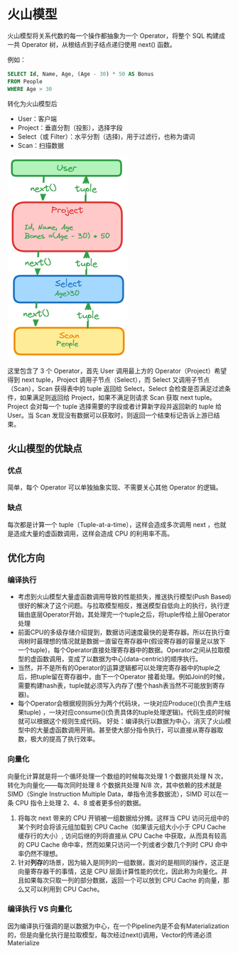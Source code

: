 # 火山模型

火山模型将关系代数的每一个操作都抽象为一个 Operator，将整个 SQL 构建成一共 Operator 树，从根结点到子结点递归使用 next() 函数。

例如：

```sql
SELECT Id, Name, Age, (Age - 30) * 50 AS Bonus
FROM People
WHERE Age > 30
```

转化为火山模型后

* User：客户端
* Project：垂直分割（投影），选择字段
* Select（或 Filter）：水平分割（选择)，用于过滤行，也称为谓词
* Scan：扫描数据

![image-20240228152537971](./../img/image-20240228152537971.png)

这里包含了 3 个 Operator，首先 User 调用最上方的 Operator（Project）希望得到 next tuple，Project 调用子节点（Select），而 Select 又调用子节点（Scan），Scan 获得表中的 tuple 返回给 Select，Select 会检查是否满足过滤条件，如果满足则返回给 Project，如果不满足则请求 Scan 获取 next tuple。Project 会对每一个 tuple 选择需要的字段或者计算新字段并返回新的 tuple 给 User。当 Scan 发现没有数据可以获取时，则返回一个结束标记告诉上游已结束。

## 火山模型的优缺点

### 优点

简单，每个 Operator 可以单独抽象实现、不需要关心其他 Operator 的逻辑。

### 缺点

每次都是计算一个 tuple（Tuple-at-a-time），这样会造成多次调用 next ，也就是造成大量的虚函数调用，这样会造成 CPU 的利用率不高。

## 优化方向

### 编译执行

- 考虑到火山模型大量虚函数调用导致的性能损失，推送执行模型(Push Based)很好的解决了这个问题。与拉取模型相反，推送模型自低向上的执行，执行逻辑由底层Operator开始，其处理完一个tuple之后，将tuple传给上层Operator处理
- 前面CPU的多级存储介绍提到，数据访问速度最快的是寄存器。所以在执行查询树时最理想的情况就是数据一直留在寄存器中(假设寄存器的容量足以放下一个tuple)，每个Operator直接处理寄存器中的数据。Operator之间从拉取模型的虚函数调用，变成了以数据为中心(data-centric)的顺序执行。
- 当然，并不是所有的Operator的运算逻辑都可以处理完寄存器中的tuple之后，把tuple留在寄存器中，由下一个Operator 接着处理。例如Join的时候，需要构建hash表，tuple就必须写入内存了(整个hash表当然不可能放到寄存器)。
- 每个Operator会根据规则拆分为两个代码块，一块对应Produce()(负责产生结果tuple) ，一块对应consume()(负责具体的tuple处理逻辑)。代码生成的时候就可以根据这个规则生成代码。
  好处：编译执行以数据为中心，消灭了火山模型中的大量虚函数调用开销。甚至使大部分指令执行，可以直接从寄存器取数，极大的提高了执行效率。

### 向量化

向量化计算就是将一个循环处理一个数组的时候每次处理 1 个数据共处理 N 次，转化为向量化——每次同时处理 8 个数据共处理 N/8 次，其中依赖的技术就是 SIMD（Single Instruction Multiple Data，单指令流多数据流），SIMD 可以在一条 CPU 指令上处理 2、4、8 或者更多份的数据。

1. 将每次 next 带来的 CPU 开销被一组数据给分摊。这样当 CPU 访问元组中的某个列时会将该元组加载到 CPU Cache（如果该元组大小小于 CPU Cache 缓存行的大小）, 访问后继的列将直接从 CPU Cache 中获取，从而具有较高的 CPU Cache 命中率，然而如果只访问一个列或者少数几个列时 CPU 命中率仍然不理想。
2. 针对**列存**的场景，因为输入是同列的一组数据，面对的是相同的操作，这正是向量寄存器干的事情，这是 CPU 层面计算性能的优化，因此称为向量化。并且如果每次只取一列的部分数据，返回一个可以放到 CPU Cache 的向量，那么又可以利用到 CPU Cache。

### 编译执行 VS 向量化

因为编译执行强调的是以数据为中心，在一个Pipeline内是不会有Materialization的，但是向量化执行是拉取模型，每次经过next()调用，Vector的传递必须Materialize